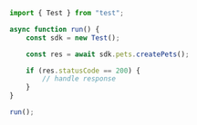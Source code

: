 <!-- Start SDK Example Usage [usage] -->
```typescript
import { Test } from "test";

async function run() {
    const sdk = new Test();

    const res = await sdk.pets.createPets();

    if (res.statusCode == 200) {
        // handle response
    }
}

run();

```
<!-- End SDK Example Usage [usage] -->